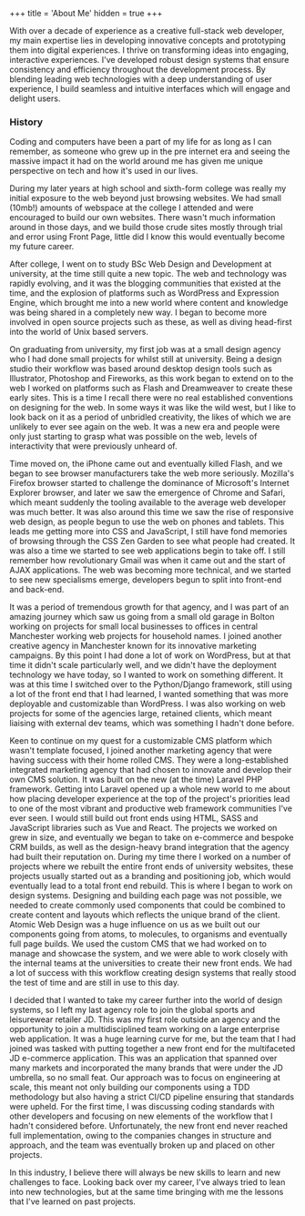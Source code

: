 +++
title = 'About Me'
hidden = true
+++

With over a decade of experience as a creative full-stack web developer, my main expertise lies in developing innovative concepts and prototyping them into digital experiences. I thrive on transforming ideas into engaging, interactive experiences. I've developed robust design systems that ensure consistency and efficiency throughout the development process. By blending leading web technologies with a deep understanding of user experience, I build seamless and intuitive interfaces which will engage and delight users.

### History

Coding and computers have been a part of my life for as long as I can remember, as someone who grew up in the pre internet era and seeing the massive impact it had on the world around me has given me unique perspective on tech and how it's used in our lives. 

During my later years at high school and sixth-form college was really my initial exposure to the web beyond just browsing websites. We had small (10mb!) amounts of webspace at the college I attended and were encouraged to build our own websites. There wasn't much information around in those days, and we build those crude sites mostly through trial and error using Front Page, little did I know this would eventually become my future career. 

After college, I went on to study BSc Web Design and Development at university, at the time still quite a new topic. The web and technology was rapidly evolving, and it was the blogging communities that existed at the time, and the explosion of platforms such as WordPress and Expression Engine, which brought me into a new world where content and knowledge was being shared in a completely new way. I began to become more involved in open source projects such as these, as well as diving head-first into the world of Unix based servers. 

On graduating from university, my first job was at a small design agency who I had done small projects for whilst still at university. Being a design studio their workflow was based around desktop design tools such as Illustrator, Photoshop and Fireworks, as this work began to extend on to the web I worked on platforms such as Flash and Dreamweaver to create these early sites. This is a time I recall there were no real established conventions on designing for the web. In some ways it was like the wild west, but I like to look back on it as a period of unbridled creativity, the likes of which we are unlikely to ever see again on the web. It was a new era and people were only just starting to grasp what was possible on the web, levels of interactivity that were previously unheard of. 

Time moved on, the iPhone came out and eventually killed Flash, and we began to see browser manufacturers take the web more seriously. Mozilla's Firefox browser started to challenge the dominance of Microsoft's Internet Explorer browser, and later we saw the emergence of Chrome and Safari, which meant suddenly the tooling available to the average web developer was much better. It was also around this time we saw the rise of responsive web design, as people begun to use the web on phones and tablets. This leads me getting more into CSS and JavaScript, I still have fond memories of browsing through the CSS Zen Garden to see what people had created. It was also a time we started to see web applications begin to take off. I still remember how revolutionary Gmail was when it came out and the start of AJAX applications. The web was becoming more technical, and we started to see new specialisms emerge, developers begun to split into front-end and back-end. 

It was a period of tremendous growth for that agency, and I was part of an amazing journey which saw us going from a small old garage in Bolton working on projects for small local businesses to offices in central Manchester working web projects for household names. I joined another creative agency in Manchester known for its innovative marketing campaigns. By this point I had done a lot of work on WordPress, but at that time it didn't scale particularly well, and we didn't have the deployment technology we have today, so I wanted to work on something different. It was at this time I switched over to the Python/Django framework, still using a lot of the front end that I had learned, I wanted something that was more deployable and customizable than WordPress. I was also working on web projects for some of the agencies large, retained clients, which meant liaising with external dev teams, which was something I hadn't done before. 

Keen to continue on my quest for a customizable CMS platform which wasn't template focused, I joined another marketing agency that were having success with their home rolled CMS. They were a long-established integrated marketing agency that had chosen to innovate and develop their own CMS solution. It was built on the new (at the time) Laravel PHP framework. Getting into Laravel opened up a whole new world to me about how placing developer experience at the top of the project's priorities lead to one of the most vibrant and productive web framework communities I've ever seen. I would still build out front ends using HTML, SASS and JavaScript libraries such as Vue and React. The projects we worked on grew in size, and eventually we began to take on e-commerce and bespoke CRM builds, as well as the design-heavy brand integration that the agency had built their reputation on. During my time there I worked on a number of projects where we rebuilt the entire front ends of university websites, these projects usually started out as a branding and positioning job, which would eventually lead to a total front end rebuild. This is where I began to work on design systems. Designing and building each page was not possible, we needed to create commonly used components that could be combined to create content and layouts which reflects the unique brand of the client. Atomic Web Design was a huge influence on us as we built out our components going from atoms, to molecules, to organisms and eventually full page builds. We used the custom CMS that we had worked on to manage and showcase the system, and we were able to work closely with the internal teams at the universities to create their new front ends. We had a lot of success with this workflow creating design systems that really stood the test of time and are still in use to this day.

I decided that I wanted to take my career further into the world of design systems, so I left my last agency role to join the global sports and leisurewear retailer JD. This was my first role outside an agency and the opportunity to join a multidisciplined team working on a large enterprise web application. It was a huge learning curve for me, but the team that I had joined was tasked with putting together a new front end for the multifaceted JD e-commerce application. This was an application that spanned over many markets and incorporated the many brands that were under the JD umbrella, so no small feat. Our approach was to focus on engineering at scale, this meant not only building our components using a TDD methodology but also having a strict CI/CD pipeline ensuring that standards were upheld. For the first time, I was discussing coding standards with other developers and focusing on new elements of the workflow that I hadn't considered before. Unfortunately, the new front end never reached full implementation, owing to the companies changes in structure and approach, and the team was eventually broken up and placed on other projects. 

In this industry, I believe there will always be new skills to learn and new challenges to face. Looking back over my career, I've always tried to lean into new technologies, but at the same time bringing with me the lessons that I've learned on past projects. 